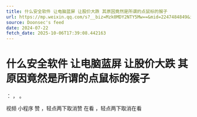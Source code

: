 ```yaml
---
title: 什么安全软件 让电脑蓝屏 让股价大跌 其原因竟然是所谓的点鼠标的猴子
url: https://mp.weixin.qq.com/s?__biz=Mzk0MDY2NTY5Mw==&mid=2247484849&idx=1&sn=662d13fb4c205981d1a22c8852f66e6c
source: Doonsec's feed
date: 2024-07-22
fetch_date: 2025-10-06T17:39:08.442163
---
```


# 什么安全软件 让电脑蓝屏 让股价大跌 其原因竟然是所谓的点鼠标的猴子

：
，
。

视频
小程序
赞
，轻点两下取消赞
在看
，轻点两下取消在看